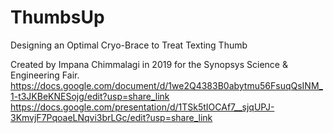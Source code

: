 # ThumbsUp
Designing an Optimal Cryo-Brace to Treat Texting Thumb

Created by Impana Chimmalagi in 2019 for the Synopsys Science & Engineering Fair.
https://docs.google.com/document/d/1we2Q4383B0abytmu56FsuqQsINM_1-t3JKBeKNESojg/edit?usp=share_link
https://docs.google.com/presentation/d/1TSk5tIOCAf7__sjqUPJ-3KmvjF7PqoaeLNqvi3brLGc/edit?usp=share_link
